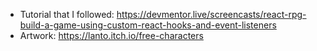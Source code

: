 - Tutorial that I followed: https://devmentor.live/screencasts/react-rpg-build-a-game-using-custom-react-hooks-and-event-listeners
- Artwork: https://lanto.itch.io/free-characters
